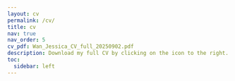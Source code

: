 ```yaml
---
layout: cv
permalink: /cv/
title: cv
nav: true
nav_order: 5
cv_pdf: Wan_Jessica_CV_full_20250902.pdf
description: Download my full CV by clicking on the icon to the right. Last updated September 2025.
toc:
  sidebar: left
---
```

